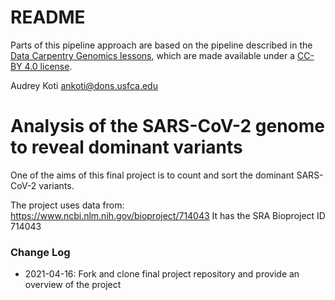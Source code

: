 # README

Parts of this pipeline approach are based on the pipeline described in the [Data Carpentry Genomics lessons](https://datacarpentry.org/genomics-workshop/), which are made available under a [CC-BY 4.0 license](https://creativecommons.org/licenses/by/4.0/).

Audrey Koti
ankoti@dons.usfca.edu

# Analysis of the SARS-CoV-2 genome to reveal dominant variants

One of the aims of this final project is to count and sort the dominant SARS-CoV-2 variants.

The project uses data from:
https://www.ncbi.nlm.nih.gov/bioproject/714043
It has the SRA Bioproject ID 714043

### Change Log

* 2021-04-16: Fork and clone final project repository and provide an overview of the project

